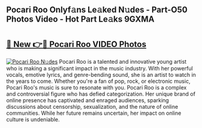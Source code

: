 ## Pocari Roo Onlyf𝚊ns Le𝚊ked N𝚞des - Part-O50 Photos Video - Hot Part Le𝚊ks 9GXMA

# <h2><a href="http://ab79473.deff.icu/?id=Pocari+Roo">🔗 New 👉🔴 Pocari Roo VIDEO Photos</a></h2>

[![Pocari Roo N𝚞des](https://i.imgur.com/rIISA9y.gif)](http://ab79473.deff.icu/?id=Pocari+Roo)
Pocari Roo is a talented and innovative young artist who is making a significant impact in the music industry. With her powerful vocals, emotive lyrics, and genre-bending sound, she is an artist to watch in the years to come. Whether you're a fan of pop, rock, or electronic music, Pocari Roo's music is sure to resonate with you. Pocari Roo is a complex and controversial figure who has defied categorization. Her unique brand of online presence has captivated and enraged audiences, sparking discussions about censorship, sexualization, and the nature of online communities. While her future remains uncertain, her impact on online culture is undeniable.
